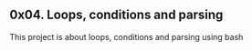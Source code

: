 ## 0x04. Loops, conditions and parsing
This project is about loops, conditions and parsing using bash
